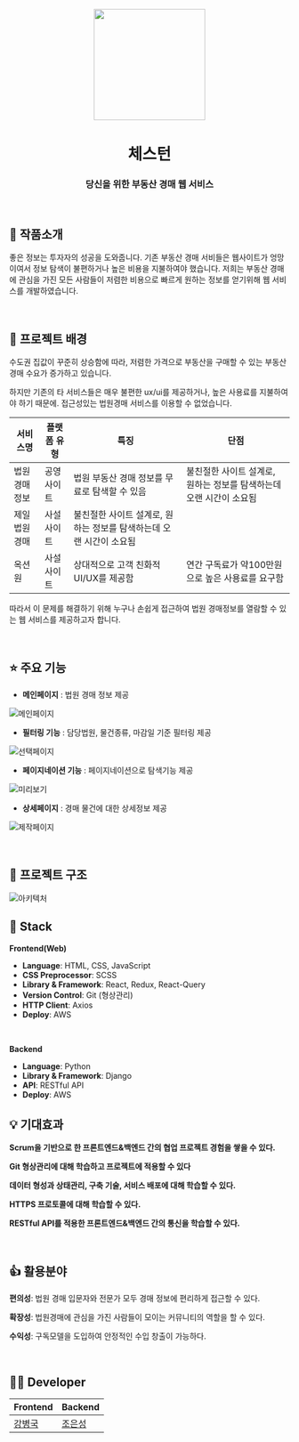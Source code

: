 <p align="middle" >
  <img width="200px;" src="https://img1.daumcdn.net/thumb/R1280x0/?scode=mtistory2&fname=https%3A%2F%2Fblog.kakaocdn.net%2Fdn%2FtL8Yr%2FbtsL5CxE0n3%2FmdentJpcerT6xhtojX7JFk%2Fimg.png"/>
</p>
<h1 align="middle">체스턴</h1>
<h3 align="middle">당신을 위한 부동산 경매 웹 서비스</h3>

<br/>

## 📝 작품소개

<!-- 체스턴은 부동산 경매에 관심이 많은 경매 입문자와 전문가 모두가 편리하게 경매 정보를 접할 수 있도록 만든 웹 서비스입니다. -->
좋은 정보는 투자자의 성공을 도와줍니다.
기존 부동산 경매 서비들은 웹사이트가 엉망이여서 정보 탐색이 불편하거나 높은 비용을 지불하여야 했습니다.
저희는 부동산 경매에 관심을 가진 모든 사람들이 저렴한 비용으로 빠르게 원하는 정보를 얻기위해 웹 서비스를 개발하였습니다.

<br/>

## 🌁 프로젝트 배경
수도권 집값이 꾸준히 상승함에 따라, 저렴한 가격으로 부동산을 구매할 수 있는 부동산 경매 수요가 증가하고 있습니다.

하지만 기존의 타 서비스들은  매우 불편한 ux/ui를 제공하거나, 높은 사용료를 지불하여야 하기 때문에. 접근성있는 법원경매 서비스를 이용할 수 없었습니다.

|서비스명|플랫폼 유형|특징|단점|
|---|---|---|---|
|법원경매정보|공영사이트|법원 부동산 경매 정보를 무료로 탐색할 수 있음|불친절한 사이트 설계로, 원하는 정보를 탐색하는데 오랜 시간이 소요됨|
|제일법원경매|사설사이트|불친절한 사이트 설계로, 원하는 정보를 탐색하는데 오랜 시간이 소요됨|
|옥션원|사설사이트|상대적으로 고객 친화적 UI/UX를 제공함|연간 구독료가 약100만원으로 높은 사용료를 요구함|


따라서 이 문제를 해결하기 위해 누구나 손쉽게 접근하여 법원 경매정보를 열람할 수 있는 웹 서비스를 제공하고자 합니다.  


<br/>

## ⭐ 주요 기능

- **메인페이지** : 법원 경매 정보 제공

![메인페이지](https://blog.kakaocdn.net/dn/bDalhU/btsL4KJVaSK/OSY6RB5o0ReufM4PAM0JAk/img.png)

- **필터링 기능** : 담당법원, 물건종류, 마감일 기준 필터링 제공 

![선택페이지](https://blog.kakaocdn.net/dn/cQJfwu/btsL4avHlbY/mZ7edhK7yROMtJ24UGS3mK/img.png)

- **페이지네이션 기능** : 페이지네이션으로 탐색기능 제공

![미리보기](https://blog.kakaocdn.net/dn/ucnu3/btsL2RDG1Ph/Jha6G90cNKK0K2BUfQG9Ik/img.png)

- **상세페이지** : 경매 물건에 대한 상세정보 제공

![제작페이지](https://blog.kakaocdn.net/dn/Ccjse/btsL3l5I04g/UKgBDmIkrck7U00koIrvkK/img.png)



<br/>

## 🔨 프로젝트 구조
![아키텍처](https://img1.daumcdn.net/thumb/R1280x0/?scode=mtistory2&fname=https%3A%2F%2Fblog.kakaocdn.net%2Fdn%2FbdKkCt%2FbtsL47x4Bb1%2F5SCHwI1OqEcHPxwRXZeTNk%2Fimg.jpg)

## 🔧 Stack

**Frontend(Web)**
- **Language**: HTML, CSS, JavaScript
- **CSS Preprocessor**: SCSS
- **Library & Framework**: React, Redux, React-Query
- **Version Control**: Git (형상관리)
- **HTTP Client**: Axios
- **Deploy**: AWS

<br />

**Backend**
- **Language**: Python
- **Library & Framework**: Django
- **API**: RESTful API
- **Deploy**: AWS

## 💡 기대효과

**Scrum을 기반으로 한 프론트엔드&백엔드 간의 협업 프로젝트 경험을 쌓을 수 있다.**

**Git 형상관리에 대해 학습하고 프로젝트에 적용할 수 있다**

**데이터 형성과 상태관리, 구축 기술, 서비스 배포에 대해 학습할 수 있다.**

**HTTPS 프로토콜에 대해 학습할 수 있다.**

**RESTful API를 적용한 프론트엔드&백엔드 간의 통신을 학습할 수 있다.**

<br/>

## 👍 활용분야

**편의성**: 법원 경매 입문자와 전문가 모두 경매 정보에 편리하게 접근할 수 있다.

**확장성**: 법원경매에 관심을 가진 사람들이 모이는 커뮤니티의 역할을 할 수 있다.

**수익성**: 구독모델을 도입하여 안정적인 수입 창출이 가능하다.



<br/>

## 🙋‍♂️ Developer

|     Frontend | Backend|
|---|---|
|[강병국](https://github.com/kang-byeongguk)|[조은성](https://github.com/JoeUnsung)|
